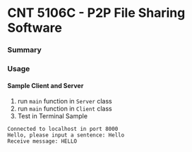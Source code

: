 # CNT 5106C - P2P File Sharing Software

### Summary

### Usage
#### Sample Client and Server
1. run `main` function in `Server` class
2. run `main` function in `Client` class
3. Test in Terminal
Sample
```shell
Connected to localhost in port 8000
Hello, please input a sentence: Hello
Receive message: HELLO
```
